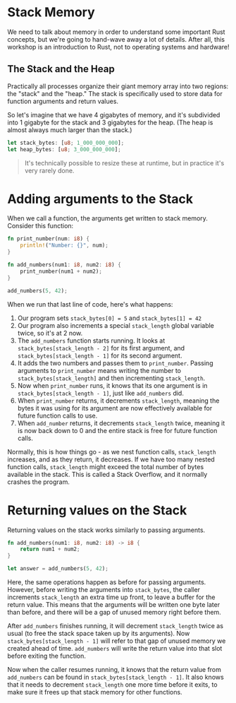 # Stack Memory

We need to talk about memory in order to understand some important Rust
concepts, but we're going to hand-wave away a lot of details. After all, this 
workshop is an introduction to Rust, not to operating systems and hardware!

## The Stack and the Heap

Practically all processes organize their giant memory array into two regions:
the "stack" and the "heap." The stack is specifically used to store data for
function arguments and return values.

So let's imagine that we have 4 gigabytes of memory, and it's subdivided into
1 gigabyte for the stack and 3 gigabytes for the heap. (The heap is almost always
much larger than the stack.)

```rust
let stack_bytes: [u8; 1_000_000_000];
let heap_bytes: [u8; 3_000_000_000];
```

> It's technically possible to resize these at runtime, but in practice it's 
> very rarely done.

# Adding arguments to the Stack

When we call a function, the arguments get written to stack memory. Consider
this function:

```rust
fn print_number(num: i8) {
    println!("Number: {}", num);
}

fn add_numbers(num1: i8, num2: i8) {
    print_number(num1 + num2);
}

add_numbers(5, 42);
```

When we run that last line of code, here's what happens:

1. Our program sets `stack_bytes[0] = 5` and `stack_bytes[1] = 42`
2. Our program also increments a special `stack_length` global variable twice, so it's at 2 now.
3. The `add_numbers` function starts running. It looks at `stack_bytes[stack_length - 2]` for its first argument, and `stack_bytes[stack_length - 1]` for its second argument.
4. It adds the two numbers and passes them to `print_number`. Passing arguments to `print_number` means writing the number to `stack_bytes[stack_length]` and then incrementing `stack_length`.
5. Now when `print_number` runs, it knows that its one argument is in `stack_bytes[stack_length - 1]`, just like `add_numbers` did.
6. When `print_number` returns, it decrements `stack_length`, meaning the bytes it was using for its argument are now effectively available for future function calls to use.
7. When `add_number` returns, it decrements `stack_length` twice, meaning it is now back down to 0 and the entire stack is free for future function calls.

Normally, this is how things go - as we nest function calls, `stack_length`
increases, and as they return, it decreases. If we have too many nested function
calls, `stack_length` might exceed the total number of bytes available in the
stack. This is called a Stack Overflow, and it normally crashes the program.

# Returning values on the Stack

Returning values on the stack works similarly to passing arguments.

```rust
fn add_numbers(num1: i8, num2: i8) -> i8 {
    return num1 + num2;
}

let answer = add_numbers(5, 42);
```

Here, the same operations happen as before for passing arguments. However,
before writing the arguments into `stack_bytes`, the caller increments 
`stack_length` an extra time up front, to leave a buffer for the return value.
This means that the arguments will be written one byte later than before, and
there will be a gap of unused memory right before them.

After `add_numbers` finishes running, it will decrement `stack_length` twice as 
usual (to free the stack space taken up by its arguments).
Now `stack_bytes[stack_length - 1]` will refer to that gap of unused memory we
created ahead of time. `add_numbers` will write the return value into that
slot before exiting the function.

Now when the caller resumes running, it knows that the return value from
`add_numbers` can be found in `stack_bytes[stack_length - 1]`. It also knows
that it needs to decrement `stack_length` one more time before it exits, to make
sure it frees up that stack memory for other functions.
